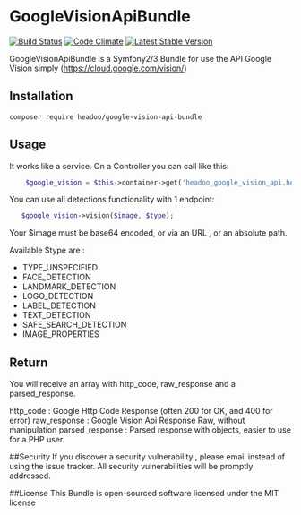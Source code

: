 GoogleVisionApiBundle
=========

[![Build Status](https://travis-ci.org/Headoo/GoogleVisionApiBundle.svg?branch=master)](https://travis-ci.org/Headoo/GoogleVisionApiBundle)
[![Code Climate](https://codeclimate.com/repos/586d36a2b6458d0057000b09/badges/716b4518f3c6428d72e2/gpa.svg)](https://codeclimate.com/repos/586d36a2b6458d0057000b09/feed)
[![Latest Stable Version](https://poser.pugx.org/headoo/google-vision-api-bundle/v/stable)](https://packagist.org/packages/headoo/google-vision-api-bundle)

GoogleVisionApiBundle is a Symfony2/3 Bundle for use the API Google Vision simply (https://cloud.google.com/vision/)

## Installation

`composer require headoo/google-vision-api-bundle`

## Usage

It works like a service. On a Controller you can call like this:

```php
	$google_vision = $this->container->get('headoo_google_vision_api.helper');
```

You can use all detections functionality with 1 endpoint:
 ```php
 	$google_vision->vision($image, $type);
 ```
 
 Your $image must be base64 encoded, or via an URL , or an absolute path.
 
 Available $type are : 
  - TYPE_UNSPECIFIED
  - FACE_DETECTION
  - LANDMARK_DETECTION
  - LOGO_DETECTION
  - LABEL_DETECTION
  - TEXT_DETECTION
  - SAFE_SEARCH_DETECTION
  - IMAGE_PROPERTIES 

## Return
You will receive an array with http_code, raw_response and a parsed_response.

http_code : Google Http Code Response (often 200 for OK, and 400 for error)
raw_response : Google Vision Api Response Raw, without manipulation
parsed_response : Parsed response with objects, easier to use for a PHP user.

##Security
If you discover a security vulnerability , please email instead of using the issue tracker. All security vulnerabilities will be promptly addressed.

##License
This Bundle is open-sourced software licensed under the MIT license